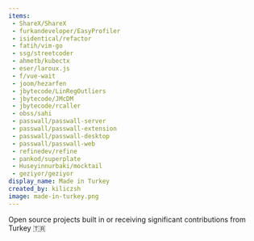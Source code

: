 ```yaml
---
items:
 - ShareX/ShareX
 - furkandeveloper/EasyProfiler
 - isidentical/refactor
 - fatih/vim-go
 - ssg/streetcoder
 - ahmetb/kubectx
 - eser/laroux.js
 - f/vue-wait
 - joom/hezarfen
 - jbytecode/LinRegOutliers
 - jbytecode/JMcDM
 - jbytecode/rcaller
 - obss/sahi
 - passwall/passwall-server
 - passwall/passwall-extension
 - passwall/passwall-desktop
 - passwall/passwall-web
 - refinedev/refine
 - pankod/superplate
 - Huseyinnurbaki/mocktail
 - geziyor/geziyor
display_name: Made in Turkey
created_by: kiliczsh
image: made-in-turkey.png
---
```

Open source projects built in or receiving significant contributions from Turkey :tr:
